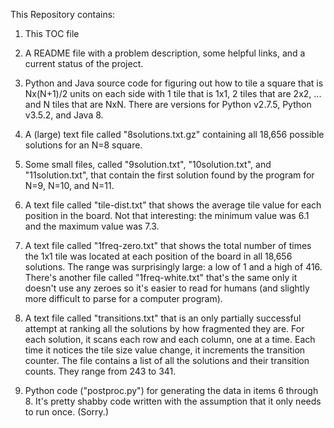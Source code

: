 This Repository contains:

1. This TOC file

2. A README file with a problem description, some helpful links, and a current status of the project.

3. Python and Java source code for figuring out how to tile a square that is Nx(N+1)/2 units on each side with 1 tile that is 1x1, 2 tiles that are 2x2, ... and N tiles that are NxN. There are versions for Python v2.7.5, Python v3.5.2, and Java 8.

4. A (large) text file called "8solutions.txt.gz" containing all 18,656 possible solutions for an N=8 square. 

5. Some small files, called "9solution.txt", "10solution.txt", and "11solution.txt", that contain the first solution found by the program for N=9, N=10, and N=11.

6. A text file called "tile-dist.txt" that shows the average tile value for each position in the board. Not that interesting: the minimum value was 6.1 and the maximum value was 7.3.

7. A text file called "1freq-zero.txt" that shows the total number of times the 1x1 tile was located at each position of the board in all 18,656 solutions. The range was surprisingly large: a low of 1 and a high of 416. There's another file called "1freq-white.txt" that's the same only it doesn't use any zeroes so it's easier to read for humans (and slightly more difficult to parse for a computer program).

8. A text file called "transitions.txt" that is an only partially successful attempt at ranking all the solutions by how fragmented they are. For each solution, it scans each row and each column, one at a time. Each time it notices the tile size value change, it increments the transition counter. The file contains a list of all the solutions and their transition counts. They range from 243 to 341.

9. Python code ("postproc.py") for generating the data in items 6 through 8. It's pretty shabby code written with the assumption that it only needs to run once. (Sorry.)
